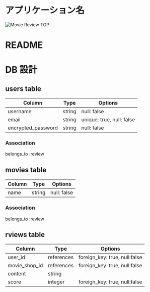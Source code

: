 # アプリケーション名
![Movie Review TOP](https://i.gyazo.com/58ab3546da2bf2c86df1ddff64313d42.png)















# README

# DB 設計

## users table

| Column             | Type                | Options                              |
|--------------------|---------------------|--------------------------------------|
| username           | string              | null: false                          |
| email              | string              | unique: true, null: false            |
| encrypted_password | string              | null: false                          |

### Association

belongs_to :review

## movies table

| Column             | Type                | Options                              |
|--------------------|---------------------|--------------------------------------|
| name               | string              | null: false                          |


### Association

belongs_to :review

## rviews table

| Column             | Type                | Options                             |
|--------------------|---------------------|-------------------------------------|
| user_id            | references          | foreign_key: true, null:false       |
| movie_shop_id      | references          | foreign_key: true, null:false       |
| content            | string              |                                     |
| score              | integer             | foreign_key: true, null:false       |

